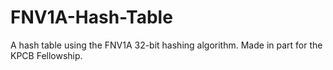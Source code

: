 # FNV1A-Hash-Table
A hash table using the FNV1A 32-bit hashing algorithm. Made in part for the KPCB Fellowship. 
